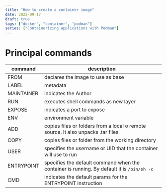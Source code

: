 ```yaml
---
title: "How to create a container image"
date: 2022-09-17
draft: true
tags: ["docker", "container", "podman"]
series: ["Containerizing applications with Podman"]
---
```


# Principal commands

|command|description   |
|---|---|
|FROM|declares the image to use as base|
|LABEL|metadata|
|MAINTAINER|indicates the Author|
|RUN|executes shell commands as new layer|
|EXPOSE|indicates a port to expose|
|ENV|environment variable|
|ADD|copies files or folders from a local o remote source. It also unpacks .tar files|
|COPY|copies files or folder from the working directory|
|USER|specifies the username or UID that the container will use to run|
|ENTRYPOINT|specifies the default command when the container is running. By default it is ```/bin/sh -c```|
|CMD|indicates the default params for the ENTRYPOINT instruction|
